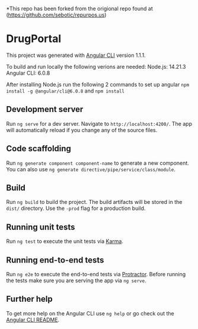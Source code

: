 *This repo has been forked from the origional repo found at (https://github.com/sebotic/repurpos.us)
# DrugPortal

This project was generated with [Angular CLI](https://github.com/angular/angular-cli) version 1.1.1.

To build and run locally the following verions are needed:
Node.js: 14.21.3
Angular CLI: 6.0.8

After installing Node.js run the following 2 commands to set up angular
`npm install -g @angular/cli@6.0.8` and `npm install`

## Development server
Run `ng serve` for a dev server. Navigate to `http://localhost:4200/`. The app will automatically reload if you change any of the source files.

## Code scaffolding

Run `ng generate component component-name` to generate a new component. You can also use `ng generate directive/pipe/service/class/module`.

## Build

Run `ng build` to build the project. The build artifacts will be stored in the `dist/` directory. Use the `-prod` flag for a production build.

## Running unit tests

Run `ng test` to execute the unit tests via [Karma](https://karma-runner.github.io).

## Running end-to-end tests

Run `ng e2e` to execute the end-to-end tests via [Protractor](http://www.protractortest.org/).
Before running the tests make sure you are serving the app via `ng serve`.

## Further help

To get more help on the Angular CLI use `ng help` or go check out the [Angular CLI README](https://github.com/angular/angular-cli/blob/master/README.md).
